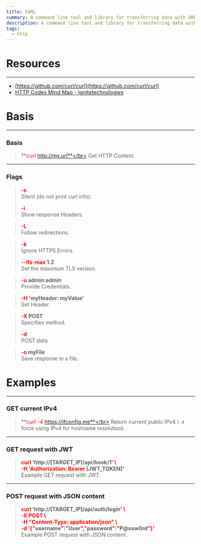 ```yaml
---
title: CURL
summary: A command line tool and library for transferring data with URL syntax.
description: A command line tool and library for transferring data with URL syntax.
tags:
  - http
---
```


# Resources

---

* [https://github.com/curl/curl](https://github.com/curl/curl)
* [HTTP Codes Mind Map - Ignitetechnologies](https://github.com/Ignitetechnologies/Mindmap/blob/main/HTTP%20Status%20Code/HTTP%20Status%20Codes%20UHD.png)

# Basis

---

### Basis


 > 
 > **<font color=red>curl</font> http://my.url**</br>
 > Get HTTP Content.

---

### Flags


 > 
 > **<font color=red>-s</font>**</br>
 > Silent (do not print curl info).
 > 
 > **<font color=red>-i</font>**</br>
 > Show response Headers.

 > 
 > **<font color=red>-L</font>**</br>
 > Follow redirections.

 > 
 > **<font color=red>-k</font>**</br>
 > Ignore HTTPS Errors.
 > 
 > **<font color=red>--tls-max</font> 1.2**</br>
 > Set the maximum TLS version.

 > 
 > **<font color=red>-u</font> admin<font color=red>:</font>admin**</br>
 > Provide Credentials.

 > 
 > **<font color=red>-H '</font>myHeader: myValue<font color=red>'</font>**</br>
 > Set Header.

 > 
 > **<font color=red>-X</font> POST**</br>
 > Specifies method.
 > 
 > **<font color=red>-d</font>**</br>
 > POST data.

 > 
 > **<font color=red>-o</font> myFile**</br>
 > Save response in a file.

# Examples

---

### GET current IPv4


 > 
 > **<font color=red>curl -4</font> https://ifconfig.me**</br>
 > Return current public IPv4 (`-4` force using IPv4 for hostname resolution).

---

### GET request with JWT


 > 
 > **<font color=red>curl '</font>http://\[TARGET_IP\]/api/book/1<font color=red>'  \\</font>**</br>
 > **<font color=red>-H 'Authorization: Bearer</font> \[JWT_TOKEN\]<font color=red>'</font>**</br>
 > Example GET request with JWT.

---

### POST request with JSON content


 > 
 > **<font color=red>curl '</font>http://\[TARGET_IP\]/api/auth/login<font color=red>' \\</font>**</br>
 > **<font color=red>-X POST \\</font>**</br>
 > **<font color=red>-H "Content-Type: application/json" \\</font>**</br>
 > **<font color=red>-d '{"</font>username<font color=red>":"</font>User<font color=red>","</font>password<font color=red>":"</font>P@ssw0rd<font color=red>"}'</font>**</br>
 > Example POST request with JSON content.
